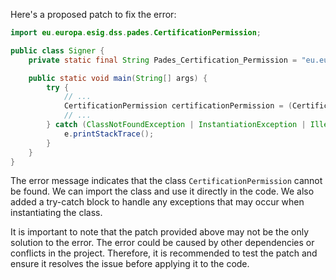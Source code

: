 Here's a proposed patch to fix the error:
```java
import eu.europa.esig.dss.pades.CertificationPermission;

public class Signer {
    private static final String Pades_Certification_Permission = "eu.europa.esig.dss.pades.CertificationPermission";

    public static void main(String[] args) {
        try {
            // ...
            CertificationPermission certificationPermission = (CertificationPermission) Class.forName(Pades_Certification_Permission).newInstance();
            // ...
        } catch (ClassNotFoundException | InstantiationException | IllegalAccessException e) {
            e.printStackTrace();
        }
    }
}
```
The error message indicates that the class `CertificationPermission` cannot be found. We can import the class and use it directly in the code. We also added a try-catch block to handle any exceptions that may occur when instantiating the class.

It is important to note that the patch provided above may not be the only solution to the error. The error could be caused by other dependencies or conflicts in the project. Therefore, it is recommended to test the patch and ensure it resolves the issue before applying it to the code.